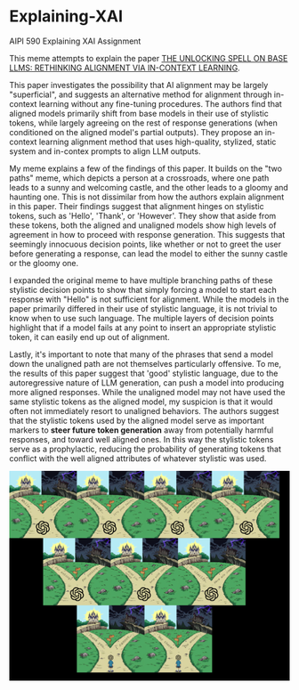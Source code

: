 # Explaining-XAI
AIPI 590 Explaining XAI Assignment

This meme attempts to explain the paper [THE UNLOCKING SPELL ON BASE LLMS: RETHINKING ALIGNMENT VIA IN-CONTEXT LEARNING](https://arxiv.org/pdf/2312.01552). 

This paper investigates the possibility that AI alignment may be largely "superficial", and suggests an alternative method for alignment through in-context learning without any fine-tuning procedures. The authors find that aligned models primarily shift from base models in their use of stylistic tokens, while largely agreeing on the rest of response generations (when conditioned on the aligned model's partial outputs). They propose an in-context learning alignment method that uses high-quality, stylized, static system and in-contex prompts to align LLM outputs.

My meme explains a few of the findings of this paper. It builds on the "two paths" meme, which depicts a person at a crossroads, where one path leads to a sunny and welcoming castle, and the other leads to a gloomy and haunting one. This is not dissimilar from how the authors explain alignment in this paper. Their findings suggest that alignment hinges on stylistic tokens, such as 'Hello', 'Thank', or 'However'. They show that aside from these tokens, both the aligned and unaligned models show high levels of agreement in how to proceed with response generation. This suggests that seemingly innocuous decision points, like whether or not to greet the user before generating a response, can lead the model to either the sunny castle or the gloomy one. 

I expanded the original meme to have multiple branching paths of these stylistic decision points to show that simply forcing a model to start each response with "Hello" is not sufficient for alignment. While the models in the paper primarily differed in their use of stylistic language, it is not trivial to know when to use such language. The multiple layers of decision points highlight that if a model fails at any point to insert an appropriate stylistic token, it can easily end up out of alignment.

Lastly, it's important to note that many of the phrases that send a model down the unaligned path are not themselves particularly offensive. To me, the results of this paper suggest that 'good' stylistic language, due to the autoregressive nature of LLM generation, can push a model into producing more aligned responses. While the unaligned model may not have used the same stylistic tokens as the aligned model, my suspicion is that it would often not immediately resort to unaligned behaviors. The authors suggest that the stylistic tokens used by the aligned model serve as important markers to **steer future token generation** away from potentially harmful responses, and toward well aligned ones. In this way the stylistic tokens serve as a prophylactic, reducing the probability of generating tokens that conflict with the well aligned attributes of whatever stylistic was used. 

![](https://github.com/hbbell333/Explaining-XAI/blob/main/Unlocking_Spell_meme.png)
